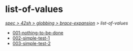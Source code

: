 # list-of-values

*[spec > 42sh > globbing > brace-expansion](..) > list-of-values*

* [001-nothing-to-be-done](./001-nothing-to-be-done)
* [002-simple-test-1](./002-simple-test-1)
* [003-simple-test-2](./003-simple-test-2)
